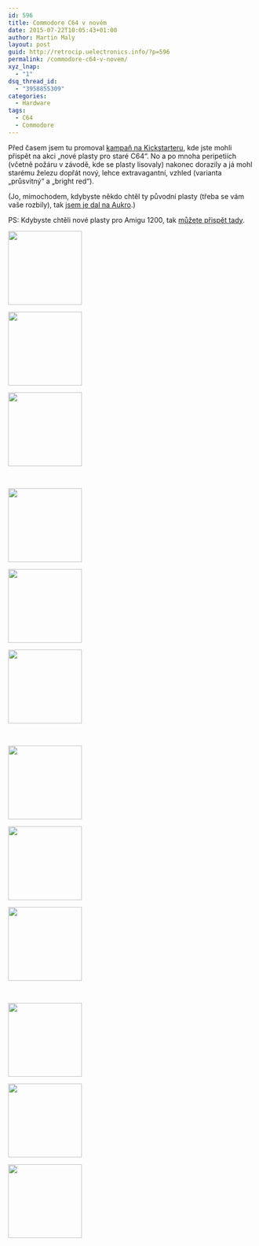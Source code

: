 ```yaml
---
id: 596
title: Commodore C64 v novém
date: 2015-07-22T10:05:43+01:00
author: Martin Maly
layout: post
guid: http://retrocip.uelectronics.info/?p=596
permalink: /commodore-c64-v-novem/
xyz_lnap:
  - "1"
dsq_thread_id:
  - "3958855309"
categories:
  - Hardware
tags:
  - C64
  - Commodore
---
```

Před časem jsem tu promoval [kampaň na Kickstarteru](https://www.kickstarter.com/projects/1670214687/original-commodore-64c-computer-housing-in-new-coo/description), kde jste mohli přispět na akci &#8222;nové plasty pro staré C64&#8220;. No a po mnoha peripetiích (včetně požáru v závodě, kde se plasty lisovaly) nakonec dorazily a já mohl starému železu dopřát nový, lehce extravagantní, vzhled (varianta &#8222;průsvitný&#8220; a &#8222;bright red&#8220;).

<!--more-->

(Jo, mimochodem, kdybyste někdo chtěl ty původní plasty (třeba se vám vaše rozbily), tak [jsem je dal na Aukro](http://aukro.cz/plasty-pro-commodore-c64c-sada-1-i5560524068.html).)

PS: Kdybyste chtěli nové plasty pro Amigu 1200, tak [můžete přispět tady](https://www.kickstarter.com/projects/a1200housing/new-a1200-housings-pressed-from-new-molds).

<div id='gallery-8' class='gallery galleryid-596 gallery-columns-3 gallery-size-thumbnail gallery1'>
  <dl class="gallery-item">
    <dt class="gallery-icon">
      <a href="http://retrocip.cz/wp-content/uploads/sites/6/2015/07/IMG_20150722_095337.jpg" title="" class="highslide" onclick="return hs.expand(this,{captionId:'caption584'})"><img src="http://retrocip.cz/wp-content/uploads/sites/6/2015/07/IMG_20150722_095337-150x150.jpg" width="150" height="150" alt="" /></a>
    </dt>
  </dl>
  
  <dl class="gallery-item">
    <dt class="gallery-icon">
      <a href="http://retrocip.cz/wp-content/uploads/sites/6/2015/07/IMG_20150722_095348.jpg" title="" class="highslide" onclick="return hs.expand(this,{captionId:'caption585'})"><img src="http://retrocip.cz/wp-content/uploads/sites/6/2015/07/IMG_20150722_095348-150x150.jpg" width="150" height="150" alt="" /></a>
    </dt>
  </dl>
  
  <dl class="gallery-item">
    <dt class="gallery-icon">
      <a href="http://retrocip.cz/wp-content/uploads/sites/6/2015/07/IMG_20150722_095414.jpg" title="" class="highslide" onclick="return hs.expand(this,{captionId:'caption587'})"><img src="http://retrocip.cz/wp-content/uploads/sites/6/2015/07/IMG_20150722_095414-150x150.jpg" width="150" height="150" alt="" /></a>
    </dt>
  </dl>
  
  <br style="clear: both" />
  
  <dl class="gallery-item">
    <dt class="gallery-icon">
      <a href="http://retrocip.cz/wp-content/uploads/sites/6/2015/07/IMG_20150722_095354.jpg" title="" class="highslide" onclick="return hs.expand(this,{captionId:'caption586'})"><img src="http://retrocip.cz/wp-content/uploads/sites/6/2015/07/IMG_20150722_095354-150x150.jpg" width="150" height="150" alt="" /></a>
    </dt>
  </dl>
  
  <dl class="gallery-item">
    <dt class="gallery-icon">
      <a href="http://retrocip.cz/wp-content/uploads/sites/6/2015/07/IMG_20150722_095601.jpg" title="" class="highslide" onclick="return hs.expand(this,{captionId:'caption595'})"><img src="http://retrocip.cz/wp-content/uploads/sites/6/2015/07/IMG_20150722_095601-150x150.jpg" width="150" height="150" alt="" /></a>
    </dt>
  </dl>
  
  <dl class="gallery-item">
    <dt class="gallery-icon">
      <a href="http://retrocip.cz/wp-content/uploads/sites/6/2015/07/IMG_20150722_095554.jpg" title="" class="highslide" onclick="return hs.expand(this,{captionId:'caption594'})"><img src="http://retrocip.cz/wp-content/uploads/sites/6/2015/07/IMG_20150722_095554-150x150.jpg" width="150" height="150" alt="" /></a>
    </dt>
  </dl>
  
  <br style="clear: both" />
  
  <dl class="gallery-item">
    <dt class="gallery-icon">
      <a href="http://retrocip.cz/wp-content/uploads/sites/6/2015/07/IMG_20150722_095539.jpg" title="" class="highslide" onclick="return hs.expand(this,{captionId:'caption593'})"><img src="http://retrocip.cz/wp-content/uploads/sites/6/2015/07/IMG_20150722_095539-150x150.jpg" width="150" height="150" alt="" /></a>
    </dt>
  </dl>
  
  <dl class="gallery-item">
    <dt class="gallery-icon">
      <a href="http://retrocip.cz/wp-content/uploads/sites/6/2015/07/IMG_20150722_095521.jpg" title="" class="highslide" onclick="return hs.expand(this,{captionId:'caption592'})"><img src="http://retrocip.cz/wp-content/uploads/sites/6/2015/07/IMG_20150722_095521-150x150.jpg" width="150" height="150" alt="" /></a>
    </dt>
  </dl>
  
  <dl class="gallery-item">
    <dt class="gallery-icon">
      <a href="http://retrocip.cz/wp-content/uploads/sites/6/2015/07/IMG_20150722_095502.jpg" title="" class="highslide" onclick="return hs.expand(this,{captionId:'caption591'})"><img src="http://retrocip.cz/wp-content/uploads/sites/6/2015/07/IMG_20150722_095502-150x150.jpg" width="150" height="150" alt="" /></a>
    </dt>
  </dl>
  
  <br style="clear: both" />
  
  <dl class="gallery-item">
    <dt class="gallery-icon">
      <a href="http://retrocip.cz/wp-content/uploads/sites/6/2015/07/IMG_20150722_095442.jpg" title="" class="highslide" onclick="return hs.expand(this,{captionId:'caption590'})"><img src="http://retrocip.cz/wp-content/uploads/sites/6/2015/07/IMG_20150722_095442-150x150.jpg" width="150" height="150" alt="" /></a>
    </dt>
  </dl>
  
  <dl class="gallery-item">
    <dt class="gallery-icon">
      <a href="http://retrocip.cz/wp-content/uploads/sites/6/2015/07/IMG_20150722_095432.jpg" title="" class="highslide" onclick="return hs.expand(this,{captionId:'caption589'})"><img src="http://retrocip.cz/wp-content/uploads/sites/6/2015/07/IMG_20150722_095432-150x150.jpg" width="150" height="150" alt="" /></a>
    </dt>
  </dl>
  
  <dl class="gallery-item">
    <dt class="gallery-icon">
      <a href="http://retrocip.cz/wp-content/uploads/sites/6/2015/07/IMG_20150722_095425.jpg" title="" class="highslide" onclick="return hs.expand(this,{captionId:'caption588'})"><img src="http://retrocip.cz/wp-content/uploads/sites/6/2015/07/IMG_20150722_095425-150x150.jpg" width="150" height="150" alt="" /></a>
    </dt>
  </dl>
  
  <br style="clear: both" />
</div>